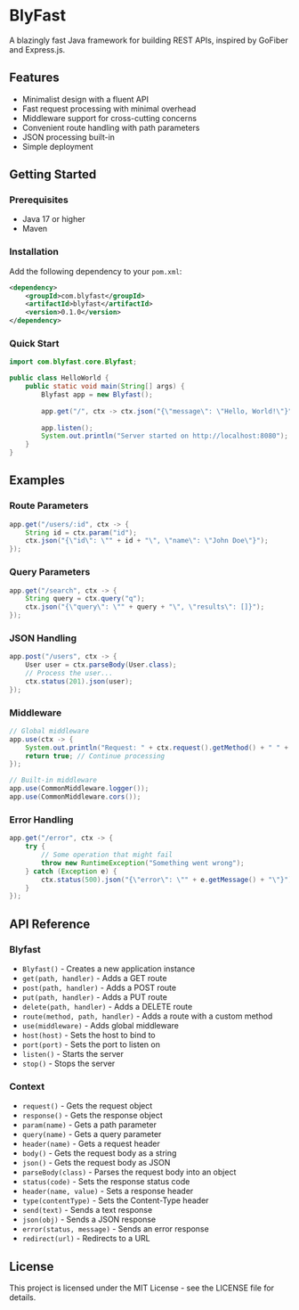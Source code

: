 # BlyFast

A blazingly fast Java framework for building REST APIs, inspired by GoFiber and Express.js.

## Features

- Minimalist design with a fluent API
- Fast request processing with minimal overhead
- Middleware support for cross-cutting concerns
- Convenient route handling with path parameters
- JSON processing built-in
- Simple deployment

## Getting Started

### Prerequisites

- Java 17 or higher
- Maven

### Installation

Add the following dependency to your `pom.xml`:

```xml
<dependency>
    <groupId>com.blyfast</groupId>
    <artifactId>blyfast</artifactId>
    <version>0.1.0</version>
</dependency>
```

### Quick Start

```java
import com.blyfast.core.Blyfast;

public class HelloWorld {
    public static void main(String[] args) {
        Blyfast app = new Blyfast();
        
        app.get("/", ctx -> ctx.json("{\"message\": \"Hello, World!\"}"));
        
        app.listen();
        System.out.println("Server started on http://localhost:8080");
    }
}
```

## Examples

### Route Parameters

```java
app.get("/users/:id", ctx -> {
    String id = ctx.param("id");
    ctx.json("{\"id\": \"" + id + "\", \"name\": \"John Doe\"}");
});
```

### Query Parameters

```java
app.get("/search", ctx -> {
    String query = ctx.query("q");
    ctx.json("{\"query\": \"" + query + "\", \"results\": []}");
});
```

### JSON Handling

```java
app.post("/users", ctx -> {
    User user = ctx.parseBody(User.class);
    // Process the user...
    ctx.status(201).json(user);
});
```

### Middleware

```java
// Global middleware
app.use(ctx -> {
    System.out.println("Request: " + ctx.request().getMethod() + " " + ctx.request().getPath());
    return true; // Continue processing
});

// Built-in middleware
app.use(CommonMiddleware.logger());
app.use(CommonMiddleware.cors());
```

### Error Handling

```java
app.get("/error", ctx -> {
    try {
        // Some operation that might fail
        throw new RuntimeException("Something went wrong");
    } catch (Exception e) {
        ctx.status(500).json("{\"error\": \"" + e.getMessage() + "\"}");
    }
});
```

## API Reference

### Blyfast

- `Blyfast()` - Creates a new application instance
- `get(path, handler)` - Adds a GET route
- `post(path, handler)` - Adds a POST route
- `put(path, handler)` - Adds a PUT route
- `delete(path, handler)` - Adds a DELETE route
- `route(method, path, handler)` - Adds a route with a custom method
- `use(middleware)` - Adds global middleware
- `host(host)` - Sets the host to bind to
- `port(port)` - Sets the port to listen on
- `listen()` - Starts the server
- `stop()` - Stops the server

### Context

- `request()` - Gets the request object
- `response()` - Gets the response object
- `param(name)` - Gets a path parameter
- `query(name)` - Gets a query parameter
- `header(name)` - Gets a request header
- `body()` - Gets the request body as a string
- `json()` - Gets the request body as JSON
- `parseBody(class)` - Parses the request body into an object
- `status(code)` - Sets the response status code
- `header(name, value)` - Sets a response header
- `type(contentType)` - Sets the Content-Type header
- `send(text)` - Sends a text response
- `json(obj)` - Sends a JSON response
- `error(status, message)` - Sends an error response
- `redirect(url)` - Redirects to a URL

## License

This project is licensed under the MIT License - see the LICENSE file for details. 